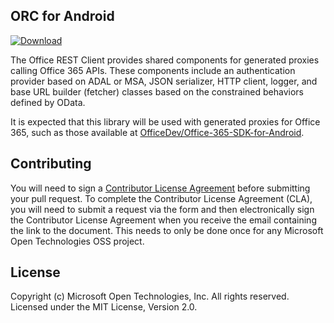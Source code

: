 ## ORC for Android

[ ![Download](https://api.bintray.com/packages/msopentech/Maven/ORC-android/images/download.svg) ](https://bintray.com/msopentech/Maven/ORC-android/_latestVersion)

The Office REST Client provides shared components for generated proxies calling Office 365 APIs. These components include an authentication provider based on ADAL or MSA, JSON serializer, HTTP client, logger, and base URL builder (fetcher) classes based on the constrained behaviors defined by OData.

It is expected that this library will be used with generated proxies for Office 365, such as those available at [OfficeDev/Office-365-SDK-for-Android](https://github.com/OfficeDev/Office-365-SDK-for-Android).

## Contributing
You will need to sign a [Contributor License Agreement](https://cla.msopentech.com/) before submitting your pull request. To complete the Contributor License Agreement (CLA), you will need to submit a request via the form and then electronically sign the Contributor License Agreement when you receive the email containing the link to the document. This needs to only be done once for any Microsoft Open Technologies OSS project.

## License
Copyright (c) Microsoft Open Technologies, Inc. All rights reserved. Licensed under the MIT License, Version 2.0.
